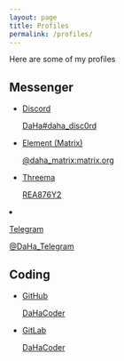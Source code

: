 ```yaml
---
layout: page
title: Profiles
permalink: /profiles/
---
```


Here are some of my profiles



## Messenger

<div class="profiles">
 <ul>
 <!-- Discord -->
 <!-- ======= -->
 <li>
  <a href="https://discordapp.com/users/320286939427373056" class="discord" target="_blank" rel="noopener noreferrer">
    <p class="discord">Discord</p>
       <icon class="discord">
         <iconify-icon icon="akar-icons:discord-fill"></iconify-icon>
       </icon>
    <p class="discord">DaHa#daha_disc0rd</p>
  </a>
 </li>
 <!-- ======= -->
 <!-- Element -->
 <!-- ======= -->
 <li>
  <a href="https://matrix.to/#/@daha_matrix:matrix.org" class="element" target="_blank" rel="noopener noreferrer">
    <p class="element">Element (Matrix)</p>
       <icon class="element">
         <iconify-icon icon="simple-icons:element"></iconify-icon>
       </icon>
    <p class="element">@daha_matrix:matrix.org</p>
  </a>
 </li>
 <!-- ======= -->
 <!-- Threema -->
 <!-- ======= -->
 <li>
  <a href="https://threema.id/REA876Y2" class="threema" target="_blank" rel="noopener noreferrer">
    <p class="threema">Threema</p>
      <icon class="threema">
        <iconify-icon icon="simple-icons:threema"></iconify-icon>
      </icon>
    <p class="threema">REA876Y2</p>
  </a>
 </li>
 <!-- ======= -->
 </ul>
</div>
 <!-- ======== -->
 <!-- Telegram -->
 <!-- ======== -->
 <li>
  <a href="https://t.me/DaHa_Telegram" class="telegram" target="_blank" rel="noopener noreferrer">
    <p class="telegram">Telegram</p>
      <icon class="telegram">
        <iconify-icon icon="simple-icons:telegram"></iconify-icon>
      </icon>
    <p class="telegram">@DaHa_Telegram</p>
  </a>
 </li>
 <!-- ======= -->
 </ul>
</div>


## Coding

<div class="profiles">
 <ul>
 <!-- GitHub -->
 <!-- ====== -->
 <li>
   <a href="https://github.com/DaHaCoder" class="github" target="_blank" rel="noopener noreferrer">
     <p class="github">GitHub</p>
       <icon class="github">
         <iconify-icon icon="akar-icons:github-fill"></iconify-icon>
       </icon>
      <p class="github">DaHaCoder</p>
   </a>
 </li>
 <!-- ====== -->
 <!-- GitLab -->
 <!-- ====== -->
 <li>
   <a href="https://gitlab.com/DaHaCoder" class="gitlab" target="_blank" rel="noopener noreferrer">
     <p class="gitlab">GitLab</p>
       <icon class="gitlab">
         <iconify-icon icon="fa:gitlab"></iconify-icon>
       </icon>
      <p class="gitlab">DaHaCoder</p>
   </a>
 </li>
 <!-- ====== -->
 </ul>
</div>
